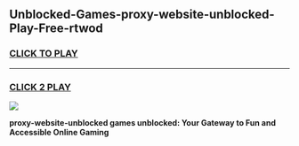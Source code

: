 
## Unblocked-Games-proxy-website-unblocked-Play-Free-rtwod
<h3>
<a href="https://premium76.site?title=proxy-website-unblocked&ref=21A">CLICK TO PLAY</a></h3>
<hr>

<h3>
<a href="https://premium76.site?title=proxy-website-unblocked&ref=21A">CLICK 2 PLAY</a>
  
</h3>

<a href="https://premium76.site?title=proxy-website-unblocked&ref=21A"><img src="https://clearcache.store/games.png"></a>


**proxy-website-unblocked games unblocked: Your Gateway to Fun and Accessible Online Gaming**
